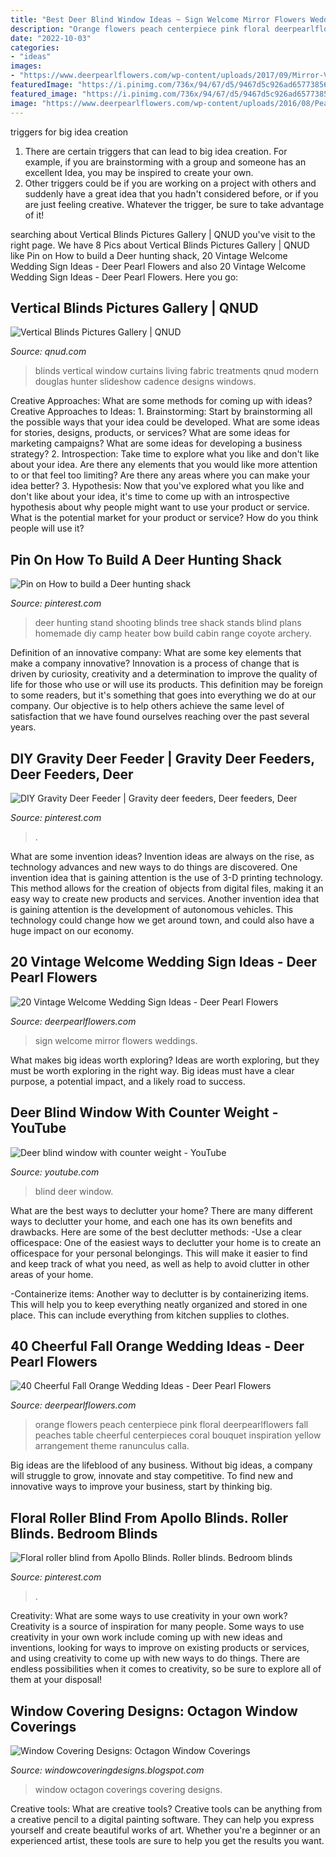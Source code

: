 ```yaml
---
title: "Best Deer Blind Window Ideas ~ Sign Welcome Mirror Flowers Weddings"
description: "Orange flowers peach centerpiece pink floral deerpearlflowers fall peaches table cheerful centerpieces coral bouquet inspiration yellow arrangement theme ranunculus calla"
date: "2022-10-03"
categories:
- "ideas"
images:
- "https://www.deerpearlflowers.com/wp-content/uploads/2017/09/Mirror-Vintage-Wedding-Sign-Ideas.jpg"
featuredImage: "https://i.pinimg.com/736x/94/67/d5/9467d5c926ad6577385674e63edc12c8--deer-shooting-shooting-house.jpg"
featured_image: "https://i.pinimg.com/736x/94/67/d5/9467d5c926ad6577385674e63edc12c8--deer-shooting-shooting-house.jpg"
image: "https://www.deerpearlflowers.com/wp-content/uploads/2016/08/Peach-orange-wedding-flowers-wedding-centerpiece.jpg"
---
```



triggers for big idea creation
1. There are certain triggers that can lead to big idea creation. For example, if you are brainstorming with a group and someone has an excellent Idea, you may be inspired to create your own. 
2. Other triggers could be if you are working on a project with others and suddenly have a great idea that you hadn't considered before, or if you are just feeling creative. Whatever the trigger, be sure to take advantage of it!

	

		
searching about Vertical Blinds Pictures Gallery | QNUD you've visit to the right page. We have 8 Pics about Vertical Blinds Pictures Gallery | QNUD like Pin on How to build a Deer hunting shack, 20 Vintage Welcome Wedding Sign Ideas - Deer Pearl Flowers and also 20 Vintage Welcome Wedding Sign Ideas - Deer Pearl Flowers. Here you go:
		
    
## Vertical Blinds Pictures Gallery | QNUD

<img loading=lazy src="http://qnud.com/wp-content/gallery/vertical-blinds/fabric-vertical-window-blinds.jpg" onerror="this.onerror=null;this.src='https://tse4.mm.bing.net/th?id=OIP.xITxpxqOJUoIPRJ2d5P9LAHaE8&amp;pid=15.1';" alt="Vertical Blinds Pictures Gallery | QNUD">

_Source: qnud.com_

>blinds vertical window curtains living fabric treatments qnud modern douglas hunter slideshow cadence designs windows. 

	

Creative Approaches: What are some methods for coming up with ideas?
Creative Approaches to Ideas: 1. Brainstorming: Start by brainstorming all the possible ways that your idea could be developed. What are some ideas for stories, designs, products, or services? What are some ideas for marketing campaigns? What are some ideas for developing a business strategy? 2. Introspection: Take time to explore what you like and don't like about your idea. Are there any elements that you would like more attention to or that feel too limiting? Are there any areas where you can make your idea better? 3. Hypothesis: Now that you've explored what you like and don't like about your idea, it's time to come up with an introspective hypothesis about why people might want to use your product or service. What is the potential market for your product or service? How do you think people will use it? 
    
## Pin On How To Build A Deer Hunting Shack

<img loading=lazy src="https://i.pinimg.com/736x/94/67/d5/9467d5c926ad6577385674e63edc12c8--deer-shooting-shooting-house.jpg" onerror="this.onerror=null;this.src='https://tse2.mm.bing.net/th?id=OIP.DMGUWM6vViC65Wl7TXvHZgHaJ3&amp;pid=15.1';" alt="Pin on How to build a Deer hunting shack">

_Source: pinterest.com_

>deer hunting stand shooting blinds tree shack stands blind plans homemade diy camp heater bow build cabin range coyote archery. 

	

Definition of an innovative company: What are some key elements that make a company innovative?
Innovation is a process of change that is driven by curiosity, creativity and a determination to improve the quality of life for those who use or will use its products. This definition may be foreign to some readers, but it's something that goes into everything we do at our company. Our objective is to help others achieve the same level of satisfaction that we have found ourselves reaching over the past several years.

    
## DIY Gravity Deer Feeder | Gravity Deer Feeders, Deer Feeders, Deer

<img loading=lazy src="https://i.pinimg.com/736x/51/97/73/5197730c00e313eebb6cc58f97b720cb.jpg" onerror="this.onerror=null;this.src='https://tse1.mm.bing.net/th?id=OIP.tf7d1ssp0OyNWIOjH4UhrwHaJ3&amp;pid=15.1';" alt="DIY Gravity Deer Feeder | Gravity deer feeders, Deer feeders, Deer">

_Source: pinterest.com_

>. 

	

What are some invention ideas?
Invention ideas are always on the rise, as technology advances and new ways to do things are discovered. One invention idea that is gaining attention is the use of 3-D printing technology. This method allows for the creation of objects from digital files, making it an easy way to create new products and services. Another invention idea that is gaining attention is the development of autonomous vehicles. This technology could change how we get around town, and could also have a huge impact on our economy.

    
## 20 Vintage Welcome Wedding Sign Ideas - Deer Pearl Flowers

<img loading=lazy src="https://www.deerpearlflowers.com/wp-content/uploads/2017/09/Mirror-Vintage-Wedding-Sign-Ideas.jpg" onerror="this.onerror=null;this.src='https://tse2.mm.bing.net/th?id=OIP.CN5OIseCV5TxMmwUFeK97QHaLG&amp;pid=15.1';" alt="20 Vintage Welcome Wedding Sign Ideas - Deer Pearl Flowers">

_Source: deerpearlflowers.com_

>sign welcome mirror flowers weddings. 

	

What makes big ideas worth exploring?
Ideas are worth exploring, but they must be worth exploring in the right way. Big ideas must have a clear purpose, a potential impact, and a likely road to success.

    
## Deer Blind Window With Counter Weight - YouTube

<img loading=lazy src="https://i.ytimg.com/vi/KFziILaMUFk/maxresdefault.jpg" onerror="this.onerror=null;this.src='https://tse2.mm.bing.net/th?id=OIP.5YwdemEP0ZSRQxx--cpNnAHaEK&amp;pid=15.1';" alt="Deer blind window with counter weight - YouTube">

_Source: youtube.com_

>blind deer window. 

	

What are the best ways to declutter your home?
There are many different ways to declutter your home, and each one has its own benefits and drawbacks. Here are some of the best declutter methods: 
-Use a clear officespace: One of the easiest ways to declutter your home is to create an officespace for your personal belongings. This will make it easier to find and keep track of what you need, as well as help to avoid clutter in other areas of your home. 

-Containerize items: Another way to declutter is by containerizing items. This will help you to keep everything neatly organized and stored in one place. This can include everything from kitchen supplies to clothes.

    
## 40 Cheerful Fall Orange Wedding Ideas - Deer Pearl Flowers

<img loading=lazy src="https://www.deerpearlflowers.com/wp-content/uploads/2016/08/Peach-orange-wedding-flowers-wedding-centerpiece.jpg" onerror="this.onerror=null;this.src='https://tse2.mm.bing.net/th?id=OIP.jeaon05GfwW0MJuseQnsWQHaLH&amp;pid=15.1';" alt="40 Cheerful Fall Orange Wedding Ideas - Deer Pearl Flowers">

_Source: deerpearlflowers.com_

>orange flowers peach centerpiece pink floral deerpearlflowers fall peaches table cheerful centerpieces coral bouquet inspiration yellow arrangement theme ranunculus calla. 

	

Big ideas are the lifeblood of any business. Without big ideas, a company will struggle to grow, innovate and stay competitive. To find new and innovative ways to improve your business, start by thinking big.

    
## Floral Roller Blind From Apollo Blinds. Roller Blinds. Bedroom Blinds

<img loading=lazy src="https://i.pinimg.com/736x/c1/6a/b9/c16ab9d4c4556e9d000f6a6d2286785f.jpg" onerror="this.onerror=null;this.src='https://tse2.mm.bing.net/th?id=OIP.AFJbqgF0uLy7VOZBD4SoVgHaLH&amp;pid=15.1';" alt="Floral roller blind from Apollo Blinds. Roller blinds. Bedroom blinds">

_Source: pinterest.com_

>. 

	

Creativity: What are some ways to use creativity in your own work?
Creativity is a source of inspiration for many people. Some ways to use creativity in your own work include coming up with new ideas and inventions, looking for ways to improve on existing products or services, and using creativity to come up with new ways to do things. There are endless possibilities when it comes to creativity, so be sure to explore all of them at your disposal!

    
## Window Covering Designs: Octagon Window Coverings

<img loading=lazy src="http://2.bp.blogspot.com/-iI6romhxWUo/TpmyhkYLrTI/AAAAAAAACJE/Sluu5bINvO0/s400/sam.JPG" onerror="this.onerror=null;this.src='https://tse1.mm.bing.net/th?id=OIP.Rjw1qMEAZJSlRX_1rtE6iwHaFj&amp;pid=15.1';" alt="Window Covering Designs: Octagon Window Coverings">

_Source: windowcoveringdesigns.blogspot.com_

>window octagon coverings covering designs. 

	

Creative tools: What are creative tools?
Creative tools can be anything from a creative pencil to a digital painting software. They can help you express yourself and create beautiful works of art. Whether you're a beginner or an experienced artist, these tools are sure to help you get the results you want.

